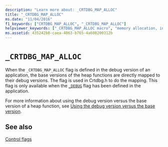 ```yaml
---
description: "Learn more about: _CRTDBG_MAP_ALLOC"
title: "_CRTDBG_MAP_ALLOC"
ms.date: "11/04/2016"
f1_keywords: ["CRTDBG_MAP_ALLOC", "_CRTDBG_MAP_ALLOC"]
helpviewer_keywords: ["_CRTDBG_MAP_ALLOC macro", "memory allocation, in debug builds", "CRTDBG_MAP_ALLOC macro"]
ms.assetid: 435242b8-caea-4063-b765-4a608200312b
---
```

# `_CRTDBG_MAP_ALLOC`

When the `_CRTDBG_MAP_ALLOC` flag is defined in the debug version of an application, the base versions of the heap functions are directly mapped to their debug versions. The flag is used in Crtdbg.h to do the mapping. This flag is only available when the [`_DEBUG`](./debug.md) flag has been defined in the application.

For more information about using the debug version versus the base version of a heap function, see [Using the debug version versus the base version](/visualstudio/debugger/debug-versions-of-heap-allocation-functions).

## See also

[Control flags](./control-flags.md)
